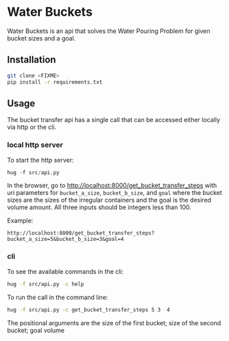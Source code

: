 # Water Buckets

Water Buckets is an api that solves the Water Pouring Problem for given bucket sizes and a goal.

## Installation

```bash
git clone <FIXME>
pip install -r requirements.txt
```

## Usage

The bucket transfer api has a single call that can be accessed either locally via http or the cli.

### local http server
To start the http server:

```python
hug -f src/api.py
```

In the browser, go to [http://localhost:8000/get_bucket_transfer_steps]() with uri parameters for `bucket_a_size`, `bucket_b_size`, and `goal` where the bucket sizes are the sizes of the irregular containers and the goal is the desired volume amount. All three inputs should be integers less than 100.

Example:
```
http://localhost:8000/get_bucket_transfer_steps?bucket_a_size=5&bucket_b_size=3&goal=4
```

### cli
To see the available commands in the cli:

```bash
hug -f src/api.py -c help
```

To run the call in the command line:

```bash
hug -f src/api.py -c get_bucket_transfer_steps 5 3  4
```

The positional arguments are the size of the first bucket; size of the second bucket; goal volume
